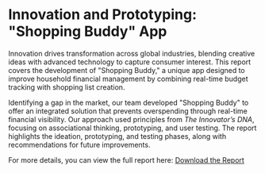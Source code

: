 # Innovation and Prototyping: "Shopping Buddy" App

Innovation drives transformation across global industries, blending creative ideas with advanced technology to capture consumer interest. This report covers the development of "Shopping Buddy," a unique app designed to improve household financial management by combining real-time budget tracking with shopping list creation.

Identifying a gap in the market, our team developed "Shopping Buddy" to offer an integrated solution that prevents overspending through real-time financial visibility. Our approach used principles from *The Innovator’s DNA*, focusing on associational thinking, prototyping, and user testing. The report highlights the ideation, prototyping, and testing phases, along with recommendations for future improvements.

For more details, you can view the full report here: [Download the Report](Innovation_and_Prototyping.pdf)
